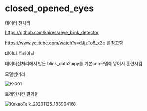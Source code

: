# closed_opened_eyes

데이터 전처리 

https://github.com/kairess/eye_blink_detector

https://www.youtube.com/watch?v=dJjzTo8_x3c 를 참고함



데이터 트레이닝

데이터전처리에서 만든 blink_data2.npy를 기본cnn모델에 넣어서 훈련시킴


모델썸머리

![K-001](https://user-images.githubusercontent.com/70885961/100229637-e5e41880-2f67-11eb-8af4-403230408b22.png)

트레인시킨 결과물

![KakaoTalk_20201125_183904168](https://user-images.githubusercontent.com/70885961/100229829-2d6aa480-2f68-11eb-8764-d2e65625c846.png)
